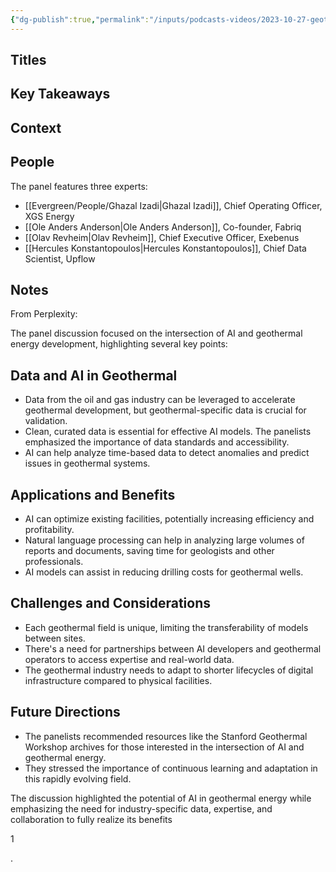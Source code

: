 ```yaml
---
{"dg-publish":true,"permalink":"/inputs/podcasts-videos/2023-10-27-geothermal-and-artificial-intelligence-developing-perspectives-panel-discussion-pivot-2023/","tags":["podcast_notes"]}
---
```


## Titles


## Key Takeaways


## Context



## People

 The panel features three experts:
 - [[Evergreen/People/Ghazal Izadi\|Ghazal Izadi]], Chief Operating Officer, XGS Energy
- [[Ole Anders Anderson\|Ole Anders Anderson]], Co-founder, Fabriq
- [[Olav Revheim\|Olav Revheim]], Chief Executive Officer, Exebenus
- [[Hercules Konstantopoulos\|Hercules Konstantopoulos]], Chief Data Scientist, Upflow

## Notes

From Perplexity:

The panel discussion focused on the intersection of AI and geothermal energy development, highlighting several key points:

## Data and AI in Geothermal

- Data from the oil and gas industry can be leveraged to accelerate geothermal development, but geothermal-specific data is crucial for validation.
- Clean, curated data is essential for effective AI models. The panelists emphasized the importance of data standards and accessibility.
- AI can help analyze time-based data to detect anomalies and predict issues in geothermal systems.

## Applications and Benefits

- AI can optimize existing facilities, potentially increasing efficiency and profitability.
- Natural language processing can help in analyzing large volumes of reports and documents, saving time for geologists and other professionals.
- AI models can assist in reducing drilling costs for geothermal wells.

## Challenges and Considerations

- Each geothermal field is unique, limiting the transferability of models between sites.
- There's a need for partnerships between AI developers and geothermal operators to access expertise and real-world data.
- The geothermal industry needs to adapt to shorter lifecycles of digital infrastructure compared to physical facilities.

## Future Directions

- The panelists recommended resources like the Stanford Geothermal Workshop archives for those interested in the intersection of AI and geothermal energy.
- They stressed the importance of continuous learning and adaptation in this rapidly evolving field.

The discussion highlighted the potential of AI in geothermal energy while emphasizing the need for industry-specific data, expertise, and collaboration to fully realize its benefits

1

.